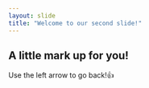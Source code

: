 ```yaml
---
layout: slide
title: "Welcome to our second slide!"
---
```

## A little mark up for you!
Use the left arrow to go back!👍

